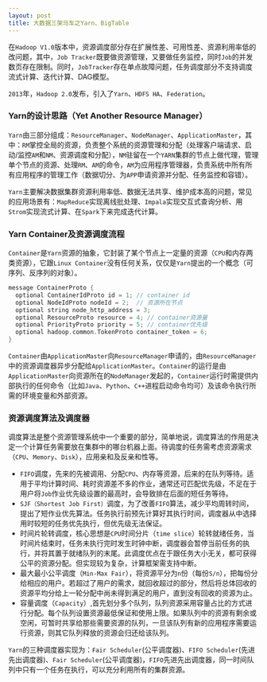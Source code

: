 ```yaml
---
layout: post
title: 大数据三架马车之Yarn、BigTable
---
```

在`Hadoop V1.0`版本中，资源调度部分存在扩展性差、可用性差、资源利用率低的改问题，其中，`Job Tracker`既要做资源管理，又要做任务监控，同时`Job`的并发数页存在限制。同时，`JobTracker`存在单点故障问题，任务调度部分不支持调度流式计算、迭代计算、DAG模型。

`2013`年，`Hadoop 2.0`发布，引入了`Yarn`、`HDFS HA`、`Federation`。

### Yarn的设计思路（Yet Another Resource Manager）
`Yarn`由三部分组成：`ResourceManager`、`NodeManager`、`ApplicationMaster`，其中：`RM`掌控全局的资源，负责整个系统的资源管理和分配（处理客户端请求、启动/监控`AM`和`NM`、资源调度和分配），`NM`驻留在一个`YARN`集群的节点上做代理，管理单个节点的资源、处理`RM`、`AM`的命令，`AM`为应用程序管理器，负责系统中所有所有应用程序的管理工作（数据切分、为`APP`申请资源并分配、任务监控和容错）。

`Yarn`主要解决数据集群资源利用率低、数据无法共享、维护成本高的问题，常见的应用场景有：`MapReduce`实现离线批处理、`Impala`实现交互式查询分析、用`Strom`实现流式计算、在`Spark`下来完成迭代计算。
<!-- more -->

### Yarn Container及资源调度流程
`Container`是`Yarn`资源的抽象，它封装了某个节点上一定量的资源（`CPU`和内存两类资源），它跟`Linux Container`没有任何关系，仅仅是`Yarn`提出的一个概念（可序列、反序列的对象）。
```scala
message ContainerProto {
  optional ContainerIdProto id = 1; // container id
  optional NodeIdProto nodeId = 2;  // 资源所在节点
  optional string node_http_address = 3;
  optional ResourceProto resource = 4; // container资源量
  optional PriorityProto priority = 5; // container优先级
  optional hadoop.common.TokenProto container_token = 6;
}
```
`Container`由`ApplicationMaster`向`ResourceManager`申请的，由`ResourceManager`中的资源调度器异步分配给`ApplicationMaster`。`Container`的运行是由`ApplicationMaster`向资源所在的`NodeManager`发起的，`Container`运行时需提供内部执行的任何命令（比如`Java`、`Python`、`C++`进程启动命令均可）及该命令执行所需的环境变量和外部资源。

### 资源调度算法及调度器
调度算法是整个资源管理系统中一个重要的部分，简单地说，调度算法的作用是决定一个计算任务需要放在集群中的哪台机器上面。待调度的任务需考虑资源需求（`CPU`、`Memory`、`Disk`），应用亲和及反亲和性等。
* `FIFO`调度，先来的先被调用、分配`CPU`、内存等资源，后来的在队列等待。适用于平均计算时间、耗时资源差不多的作业，通常还可匹配优先级，不足在于用户将`Job`作业优先级设置的最高时，会导致排在后面的短任务等待。
* `SJF（Shortest Job First）`调度，为了改善`FIFO`算法，减少平均周转时间，提出了短作业优先算法。任务执行前预先计算好其执行时间，调度器从中选择用时较短的任务优先执行，但优先级无法保证。
* 时间片轮转调度，核心思想是`CPU`时间分片（`time slice`）轮转就绪任务，当时间片结束时，任务未执行完时发生时钟中断，调度器会暂停当前任务的执行，并将其置于就绪队列的末尾。此调度优点在于跟任务大小无关，都可获得公平的资源分配。但实现较为复杂，计算框架需支持中断。
* 最大最小公平调度（`Min-Max Fair`），将资源平分为`n`份（每份`S/n`），把每份分给相应的用户。若超过了用户的需求，就回收超过的部分，然后将总体回收的资源平均分给上一轮分配中尚未得到满足的用户，直到没有回收的资源为止。
* 容量调度（`Capacity`）,首先划分多个队列，队列资源采用容量占比的方式进行分配。每个队列设置资源最低保证和使用上限。如果队列中的资源有剩余或空闲，可暂时共享给那些需要资源的队列，一旦该队列有新的应用程序需要运行资源，则其它队列释放的资源会归还给该队列。

`Yarn`的三种调度器实现为：`Fair Scheduler`(公平调度器)、`FIFO Scheduler`(先进先出调度器)、`Fair Scheduler`(公平调度器)，`FIFO`先进先出调度器，同一时间队列中只有一个任务在执行，可以充分利用所有的集群资源。
